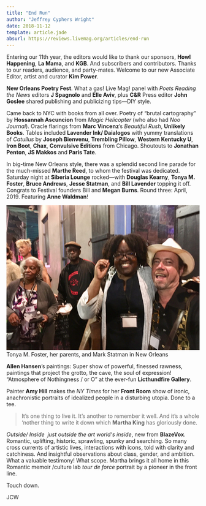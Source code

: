 ```yaml
---
title: "End Run"
author: "Jeffrey Cyphers Wright"
date: 2018-11-12
template: article.jade
absurl: https://reviews.livemag.org/articles/end-run
---
```


Entering our 11th year, the editors would like to thank our sponsors, **Howl Happening**, __La Mama__, and **KGB**. And subscribers and contributors. Thanks to our readers, audience, and party-mates. Welcome to our new Associate Editor, artist and curator **Kim Power**.<span class="more"></span>

**New Orleans Poetry Fest**. What a gas! Live Mag! panel with *Poets Reading the News* editors **J Spagnolo** and **Elle Aviv**, plus **C&R** Press editor **John Goslee** shared publishing and publicizing tips—DIY style.

Came back to NYC with books from all over. Poetry of “brutal cartography” by **Hossannah Ascuncion** from *Magic Helicopter* (who also had *Noo Journal*). Oracle flarings from **Marc Vincenz**’s *Beautiful Rush*, **Unlikely Books**. Tables included **Lavender Ink/ Daialogos** with yummy translations of *Catullus* by **Joseph Bienvenu**, **Trembling Pillow**, **Western Kentucky U**, **Iron Boot**, **Chax**, **Convulsive Editions** from Chicago. Shoutouts to **Jonathan Penton**, **JS Makkos** and **Paris Tate**. 

In big-time New Orleans style, there was a splendid second line parade for the much-missed **Marthe Reed**, to whom the festival was dedicated. Saturday night at **Siberia Lounge** rocked—with **Douglas Kearny**, **Tonya M. Foster**, **Bruce Andrews**, **Jesse Statman**, and **Bill Lavender** topping it off.  Congrats to Festival founders Bill and **Megan Burns**. Round three: April, 2019. Featuring **Anne Waldman**!

![group at festival](mark.jpg)
Tonya M. Foster, her parents, and Mark Statman in New Orleans

**Allen Hansen**’s paintings: Super show of powerful, finessed rawness, paintings that project the grotto, the cave, the soul of expression! “Atmosphere of Nothingness / or O” at the ever-fun **Licthundfire Gallery**.

Painter **Amy Hill** makes the *NY Times* for her **Front Room** show of ironic, anachronistic portraits of idealized people in a disturbing utopia. Done to a tee.

>It’s one thing to live it. It’s another to remember it well. And it’s a whole ‘nother thing to write it down which **Martha King** has gloriously done.

*Outside/ Inside  just outside the art world's inside*, new from **BlazeVox**.
Romantic, uplifting, historic, sprawling, spunky and searching. So many cross currents of artistic lives, interactions with icons, told with clarity and catchiness. And insightful observations about class, gender, and ambition. What a valuable testimony! What scope. Martha brings it all home in this Romantic memoir /culture lab *tour de force* portrait by a pioneer in the front line. 

Touch down.

JCW

